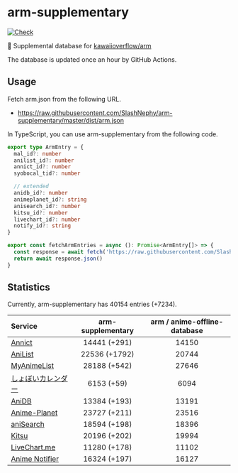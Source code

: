# arm-supplementary

[![Check](https://github.com/SlashNephy/arm-supplementary/actions/workflows/check-node.yml/badge.svg)](https://github.com/SlashNephy/arm-supplementary/actions/workflows/check-node.yml)

💊 Supplemental database for [kawaiioverflow/arm](https://github.com/kawaiioverflow/arm)

The database is updated once an hour by GitHub Actions.

## Usage

Fetch arm.json from the following URL.

- https://raw.githubusercontent.com/SlashNephy/arm-supplementary/master/dist/arm.json

In TypeScript, you can use arm-supplementary from the following code.

```TypeScript
export type ArmEntry = {
  mal_id?: number
  anilist_id?: number
  annict_id?: number
  syobocal_tid?: number

  // extended
  anidb_id?: number
  animeplanet_id?: string
  anisearch_id?: number
  kitsu_id?: number
  livechart_id?: number
  notify_id?: string
}

export const fetchArmEntries = async (): Promise<ArmEntry[]> => {
  const response = await fetch('https://raw.githubusercontent.com/SlashNephy/arm-supplementary/master/dist/arm.json')
  return await response.json()
}
```

## Statistics

Currently, arm-supplementary has 40154 entries (+7234).

| Service                                     | arm-supplementary | arm / anime-offline-database |
| :------------------------------------------ | :---------------: | :--------------------------: |
| [Annict](https://annict.com)                |   14441 (+291)    |            14150             |
| [AniList](https://anilist.co)               |   22536 (+1792)   |            20744             |
| [MyAnimeList](https://myanimelist.net)      |   28188 (+542)    |            27646             |
| [しょぼいカレンダー](https://cal.syoboi.jp) |    6153 (+59)     |             6094             |
| [AniDB](https://anidb.net)                  |   13384 (+193)    |            13191             |
| [Anime-Planet](https://anime-planet.com)    |   23727 (+211)    |            23516             |
| [aniSearch](https://anisearch.com)          |   18594 (+198)    |            18396             |
| [Kitsu](https://kitsu.io)                   |   20196 (+202)    |            19994             |
| [LiveChart.me](https://livechart.me)        |   11280 (+178)    |            11102             |
| [Anime Notifier](https://notify.moe)        |   16324 (+197)    |            16127             |
